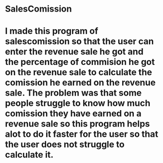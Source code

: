 # SalesComission
# I made this program of salescomission so that the user can enter the revenue sale he got and the percentage of commision he got on the revenue sale to calculate the comission he earned on the revenue sale. The problem was that some people struggle to know how much comission they have earned on a revenue sale so this program helps alot to do it faster for the user so that the user does not struggle to calculate it.